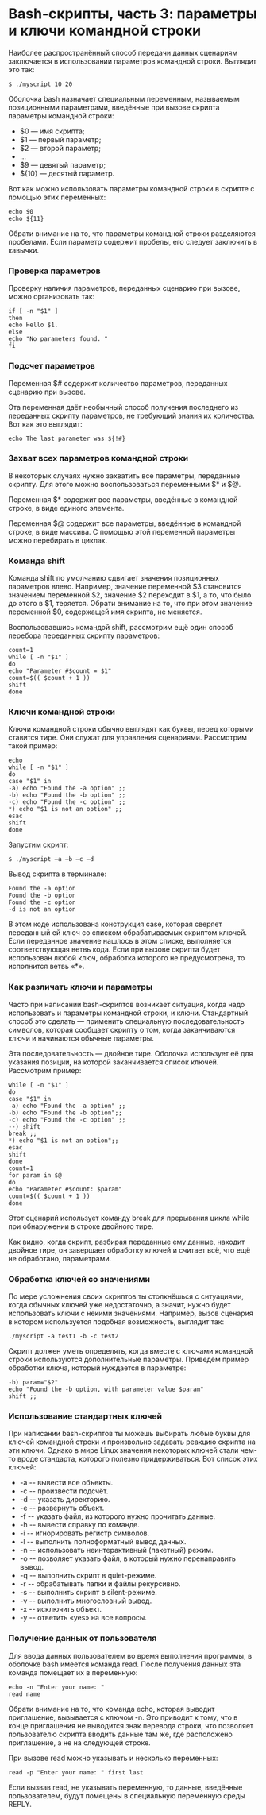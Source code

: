 # Bash-скрипты, часть 3: параметры и ключи командной строки

Наиболее распространённый способ передачи данных сценариям заключается в использовании параметров командной строки. Выглядит это так:

```shell
$ ./myscript 10 20
```

Оболочка bash назначает специальным переменным, называемым позиционными параметрами, введённые при вызове скрипта параметры командной строки:

- $0 — имя скрипта;
- $1 — первый параметр;
- $2 — второй параметр;
- ...
- $9 — девятый параметр;
- ${10} — десятый параметр.

Вот как можно использовать параметры командной строки в скрипте с помощью этих переменных:
```shell
echo $0
echo ${11}
```

Обрати внимание на то, что параметры командной строки разделяются пробелами. Если параметр содержит пробелы, его следует заключить в кавычки.

### Проверка параметров

Проверку наличия параметров, переданных сценарию при вызове, можно организовать так:

```shell
if [ -n "$1" ]
then
echo Hello $1.
else
echo "No parameters found. "
fi
```

### Подсчет параметров

Переменная $# содержит количество параметров, переданных сценарию при вызове.

Эта переменная даёт необычный способ получения последнего из переданных скрипту параметров, не требующий знания их количества. Вот как это выглядит:

```shell
echo The last parameter was ${!#}
```

### Захват всех параметров командной строки

В некоторых случаях нужно захватить все параметры, переданные скрипту. Для этого можно воспользоваться переменными $* и $@.

Переменная $* содержит все параметры, введённые в командной строке, в виде единого элемента.

Переменная $@ содержит все параметры, введённые в командной строке, в виде массива. С помощью этой переменной параметры можно перебирать в циклах.

### Команда shift 

Команда shift по умолчанию сдвигает значения позиционных параметров влево. Например, значение переменной $3 становится значением переменной $2, значение $2 переходит в $1, а то, что было до этого в $1, теряется. Обрати внимание на то, что при этом значение переменной $0, содержащей имя скрипта, не меняется.

Воспользовавшись командой shift, рассмотрим ещё один способ перебора переданных скрипту параметров:

```shell
count=1
while [ -n "$1" ]
do
echo "Parameter #$count = $1"
count=$(( $count + 1 ))
shift
done
```

### Ключи командной строки

Ключи командной строки обычно выглядят как буквы, перед которыми ставится тире. Они служат для управления сценариями. Рассмотрим такой пример:

```shell
echo
while [ -n "$1" ]
do
case "$1" in
-a) echo "Found the -a option" ;;
-b) echo "Found the -b option" ;;
-c) echo "Found the -c option" ;;
*) echo "$1 is not an option" ;;
esac
shift
done
```

Запустим скрипт:

```shell
$ ./myscript –a –b –c –d
```

Вывод скрипта в терминале:

```shell
Found the -a option
Found the -b option
Found the -c option
-d is not an option
```

В этом коде использована конструкция case, которая сверяет переданный ей ключ со списком обрабатываемых скриптом ключей. Если переданное значение нашлось в этом списке, выполняется соответствующая ветвь кода. Если при вызове скрипта будет использован любой ключ, обработка которого не предусмотрена, то исполнится ветвь «*».

### Как различать ключи и параметры

Часто при написании bash-скриптов возникает ситуация, когда надо использовать и параметры командной строки, и ключи. Стандартный способ это сделать — применить специальную последовательность символов, которая сообщает скрипту о том, когда заканчиваются ключи и начинаются обычные параметры.

Эта последовательность — двойное тире. Оболочка использует её для указания позиции, на которой заканчивается список ключей. Рассмотрим пример:

```shell
while [ -n "$1" ]
do
case "$1" in
-a) echo "Found the -a option" ;;
-b) echo "Found the -b option";;
-c) echo "Found the -c option" ;;
--) shift
break ;;
*) echo "$1 is not an option";;
esac
shift
done
count=1
for param in $@
do
echo "Parameter #$count: $param"
count=$(( $count + 1 ))
done
```

Этот сценарий использует команду break для прерывания цикла while при обнаружении в строке двойного тире.

Как видно, когда скрипт, разбирая переданные ему данные, находит двойное тире, он завершает обработку ключей и считает всё, что ещё не обработано, параметрами.

### Обработка ключей со значениями

По мере усложнения своих скриптов ты столкнёшься с ситуациями, когда обычных ключей уже недостаточно, а значит, нужно будет использовать ключи с некими значениями. Например, вызов сценария в котором используется подобная возможность, выглядит так:

```shell
./myscript -a test1 -b -c test2
```

Скрипт должен уметь определять, когда вместе с ключами командной строки используются дополнительные параметры. Приведём пример обработки ключа, который нуждается в параметре:

```shell
-b) param="$2"
echo "Found the -b option, with parameter value $param"
shift ;;
```

### Использование стандартных ключей

При написании bash-скриптов ты можешь выбирать любые буквы для ключей командной строки и произвольно задавать реакцию скрипта на эти ключи. Однако в мире Linux значения некоторых ключей стали чем-то вроде стандарта, которого полезно придерживаться. Вот список этих ключей:

- -a -- вывести все объекты.
- -c -- произвести подсчёт.
- -d -- указать директорию.
- -e -- развернуть объект.
- -f -- указать файл, из которого нужно прочитать данные.
- -h -- вывести справку по команде.
- -i -- игнорировать регистр символов.
- -l -- выполнить полноформатный вывод данных.
- -n -- использовать неинтерактивный (пакетный) режим.
- -o -- позволяет указать файл, в который нужно перенаправить вывод.
- -q -- выполнить скрипт в quiet-режиме.
- -r -- обрабатывать папки и файлы рекурсивно.
- -s -- выполнить скрипт в silent-режиме.
- -v -- выполнить многословный вывод.
- -x -- исключить объект.
- -y -- ответить «yes» на все вопросы.

### Получение данных от пользователя

Для ввода данных пользователем во время выполнения программы, в оболочке bash имеется команда read. После получения данных эта команда помещает их в переменную:

```shell
echo -n "Enter your name: "
read name
```

Обрати внимание на то, что команда echo, которая выводит приглашение, вызывается с ключом -n. Это приводит к тому, что в конце приглашения не выводится знак перевода строки, что позволяет пользователю скрипта вводить данные там же, где расположено приглашение, а не на следующей строке.

При вызове read можно указывать и несколько переменных:

```shell
read -p "Enter your name: " first last
```

Если вызвав read, не указывать переменную, то данные, введённые пользователем, будут помещены в специальную переменную среды REPLY.

